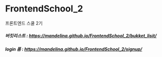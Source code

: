 # FrontendSchool_2
프론트엔드 스쿨 2기

##### 버킷리스트 : https://mandelina.github.io/FrontendSchool_2/bukket_lisit/
##### login 폼 : https://mandelina.github.io/FrontendSchool_2/signup/
